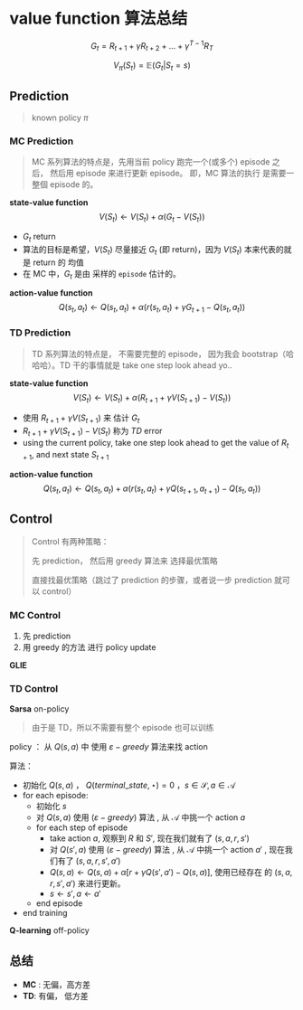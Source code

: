 # value function 算法总结


$$
G_t = R_{t+1} + \gamma R_{t+2} + ... + \gamma^{T-1}R_T
$$

$$
V_\pi(S_t) = \mathbb E(G_t|S_t=s)
$$



## Prediction

> known policy  $\pi$

### MC Prediction

> MC 系列算法的特点是，先用当前 policy 跑完一个(或多个) episode 之后， 然后用 episode 来进行更新 episode。 即，MC  算法的执行 是需要一整個 episode 的。

**state-value function**
$$
V(S_t) \leftarrow V(S_t) + \alpha\Bigr(G_t-V(S_t)\Bigr)
$$

* $G_t$    return
* 算法的目标是希望，$V(S_t)$ 尽量接近  $G_t$ (即 return)，因为 $V(S_t)$ 本来代表的就是  return 的 均值
* 在 MC 中，$G_t$ 是由 采样的 `episode` 估计的。



**action-value function**
$$
Q(s_t, a_t) \leftarrow Q(s_t,a_t) + \alpha\Bigr(r(s_t,a_t)+\gamma G_{t+1}-Q(s_t,a_t)\Bigr)
$$


### TD Prediction

> TD 系列算法的特点是， 不需要完整的 episode， 因为我会 bootstrap（哈哈哈）。TD 干的事情就是  take one step look ahead yo..

**state-value function**
$$
V(S_t) \leftarrow V(S_t)+\alpha\Bigr(R_{t+1}+\gamma V(S_{t+1})-V(S_t)\Bigr)
$$

* 使用 $R_{t+1}+\gamma V(S_{t+1})$ 来 估计 $G_t$ 
* $R_{t+1}+\gamma V(S_{t+1})-V(S_t)$ 称为  $TD$ error
* using the current policy, take one step look ahead to get the  value of $R_{t+1}$, and next state $S_{t+1}$

**action-value function**
$$
Q(s_t, a_t) \leftarrow Q(s_t,a_t)+\alpha\Bigr(r(s_t,a_t)+\gamma Q(s_{t+1}, a_{t+1})-Q(s_t,a_t)\Bigr)
$$




## Control

> Control 有两种策略：
>
> 先 prediction， 然后用 greedy 算法来 选择最优策略
>
> 直接找最优策略（跳过了 prediction 的步骤，或者说一步 prediction 就可以 control）

### MC Control

1. 先 prediction
2. 用 greedy 的方法 进行 policy update

**GLIE**

### TD Control

**Sarsa**  on-policy

> 由于是 TD，所以不需要有整个 episode 也可以训练

policy ： 从 $Q(s,a)$ 中 使用 $\varepsilon-greedy$ 算法来找 action



算法：

* 初始化 $Q(s,a)$ ， $Q(terminal\_state, \star) = 0$ ，$s\in\mathcal S, a\in\mathcal A$
* for each episode:
  * 初始化 $s$
  * 对 $Q(s,a)$ 使用 ($\varepsilon-greedy$) 算法 , 从 $\mathcal A$  中挑一个 action $a$
  * for each step of episode
    * take action $a$, 观察到 $R$ 和 $S'$, 现在我们就有了 ($s,a,r,s'$)
    * 对 $Q(s',a)$ 使用 ($\varepsilon-greedy$) 算法 , 从 $\mathcal A$  中挑一个 action $a'$ , 现在我们有了 ($s,a,r,s',a'$)
    * $Q(s,a)\leftarrow Q(s,a)+\alpha\Bigr[r+\gamma Q(s',a')-Q(s,a)\Bigr]$, 使用已经存在 的 ($s,a,r,s',a'$) 来进行更新。
    * $s \leftarrow s',  a\leftarrow a'$
  * end episode
* end training



**Q-learning** off-policy



## 总结

* **MC** : 无偏，高方差
* **TD**: 有偏， 低方差

